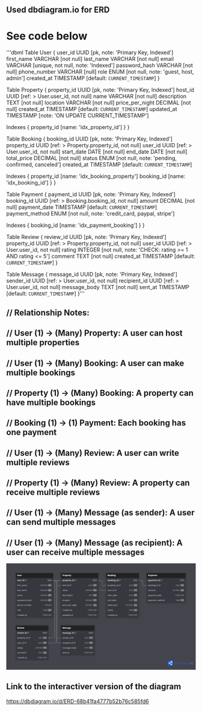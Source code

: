 ## Used dbdiagram.io for ERD
# See code below
'''dbml
Table User {
  user_id UUID [pk, note: 'Primary Key, Indexed']
  first_name VARCHAR [not null]
  last_name VARCHAR [not null]
  email VARCHAR [unique, not null, note: 'Indexed']
  password_hash VARCHAR [not null]
  phone_number VARCHAR [null]
  role ENUM [not null, note: 'guest, host, admin']
  created_at TIMESTAMP [default: `CURRENT_TIMESTAMP`]
}

Table Property {
  property_id UUID [pk, note: 'Primary Key, Indexed']
  host_id UUID [ref: > User.user_id, not null]
  name VARCHAR [not null]
  description TEXT [not null]
  location VARCHAR [not null]
  price_per_night DECIMAL [not null]
  created_at TIMESTAMP [default: `CURRENT_TIMESTAMP`]
  updated_at TIMESTAMP [note: 'ON UPDATE CURRENT_TIMESTAMP']
  
  Indexes {
    property_id [name: 'idx_property_id']
  }
}

Table Booking {
  booking_id UUID [pk, note: 'Primary Key, Indexed']
  property_id UUID [ref: > Property.property_id, not null]
  user_id UUID [ref: > User.user_id, not null]
  start_date DATE [not null]
  end_date DATE [not null]
  total_price DECIMAL [not null]
  status ENUM [not null, note: 'pending, confirmed, canceled']
  created_at TIMESTAMP [default: `CURRENT_TIMESTAMP`]
  
  Indexes {
    property_id [name: 'idx_booking_property']
    booking_id [name: 'idx_booking_id']
  }
}

Table Payment {
  payment_id UUID [pk, note: 'Primary Key, Indexed']
  booking_id UUID [ref: > Booking.booking_id, not null]
  amount DECIMAL [not null]
  payment_date TIMESTAMP [default: `CURRENT_TIMESTAMP`]
  payment_method ENUM [not null, note: 'credit_card, paypal, stripe']
  
  Indexes {
    booking_id [name: 'idx_payment_booking']
  }
}

Table Review {
  review_id UUID [pk, note: 'Primary Key, Indexed']
  property_id UUID [ref: > Property.property_id, not null]
  user_id UUID [ref: > User.user_id, not null]
  rating INTEGER [not null, note: 'CHECK: rating >= 1 AND rating <= 5']
  comment TEXT [not null]
  created_at TIMESTAMP [default: `CURRENT_TIMESTAMP`]
}

Table Message {
  message_id UUID [pk, note: 'Primary Key, Indexed']
  sender_id UUID [ref: > User.user_id, not null]
  recipient_id UUID [ref: > User.user_id, not null]
  message_body TEXT [not null]
  sent_at TIMESTAMP [default: `CURRENT_TIMESTAMP`]
}'''

## // Relationship Notes:
## // User (1) -> (Many) Property: A user can host multiple properties
## // User (1) -> (Many) Booking: A user can make multiple bookings
## // Property (1) -> (Many) Booking: A property can have multiple bookings
## // Booking (1) -> (1) Payment: Each booking has one payment
## // User (1) -> (Many) Review: A user can write multiple reviews
## // Property (1) -> (Many) Review: A property can receive multiple reviews
## // User (1) -> (Many) Message (as sender): A user can send multiple messages
## // User (1) -> (Many) Message (as recipient): A user can receive multiple messages

![alt text](<ERD.png>)

## Link to the interactiver version of the diagram
https://dbdiagram.io/d/ERD-68b41fa4777b52b76c585fd6